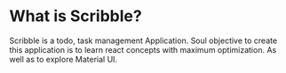 # What is Scribble?

Scribble is a todo, task management Application. Soul objective to create this application is to learn react concepts with maximum optimization. As well as to explore Material UI.

